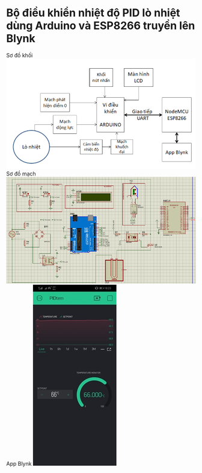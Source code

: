 # Bộ điều khiển nhiệt độ PID lò nhiệt dùng Arduino và ESP8266 truyền lên Blynk
Sơ đồ khối
![sodokhoi](Img/sodokhoi.png)
Sơ đồ mạch
![sodomach](Img/sodomach.png)
App Blynk
![blynk](Img/blynk.jpg)
